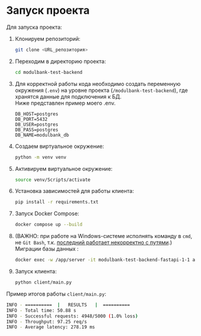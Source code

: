 # Запуск проекта

Для запуска проекта:

1. Клонируем репозиторий:
    ```sh
    git clone <URL_репозитория>
    ```

2. Переходим в директорию проекта:
    ```sh
    cd modulbank-test-backend
    ```

3. Для корректной работы кода необходимо создать переменную окружения (`.env`) на уровне проекта (`/modulbank-test-backend`), где хранятся данные для подключения к БД.  
   Ниже представлен пример моего .env.
   ```
   DB_HOST=postgres
   DB_PORT=5432
   DB_USER=postgres
   DB_PASS=postgres
   DB_NAME=modulbank_db
   ```

3. Создаем виртуальное окружение:
    ```sh
    python -m venv venv
    ```

4. Активируем виртуальное окружение:
    ```sh
    source venv/Scripts/activate
    ```

5. Установка зависимостей для работы клиента:
    ```sh
    pip install -r requirements.txt
    ```

6. Запуск Docker Compose:
    ```sh
    docker compose up --build
    ```

7. (ВАЖНО: при работе на Windows-системе исполнять команду в `cmd`, не `Git Bash`, т.к. [последний работает некорректно с путями](https://stackoverflow.com/questions/76505589/docker-exec-workdir-does-not-work-in-git-bash).)  
    Миграции базы данных :
    ```sh
    docker exec -w /app/server -it modulbank-test-backend-fastapi-1-1 alembic upgrade head
    ```

8. Запуск клиента:
    ```sh
    python client/main.py
    ```

Пример итогов работы `client/main.py`:
```sh
INFO - ==========  |   RESULTS   |  ==========
INFO - Total time: 50.88 s
INFO - Successful requests: 4948/5000 (1.0% loss)
INFO - Throughput: 97.25 req/s
INFO - Average latency: 278.19 ms
```
